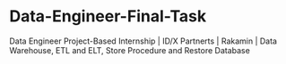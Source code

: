 # Data-Engineer-Final-Task

Data Engineer Project-Based Internship | ID/X Partnerts | Rakamin |
Data Warehouse, ETL and ELT, Store Procedure and Restore Database
